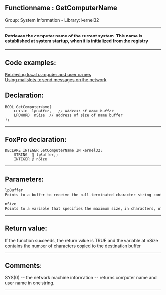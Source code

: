 <link rel="stylesheet" type="text/css" href="../../css/win32api.css">  
<link rel="stylesheet" href="https://cdnjs.cloudflare.com/ajax/libs/font-awesome/4.7.0/css/font-awesome.min.css">

## Functionname : GetComputerName
Group: System Information - Library: kernel32    
***  


#### Retrieves the computer name of the current system. This name is established at system startup, when it is initialized from the registry
***  


## Code examples:
[Retrieving local computer and user names](../../samples/sample_041.md)  
[Using mailslots to send messages on the network](../../samples/sample_269.md)  

## Declaration:
```foxpro  
BOOL GetComputerName(
	LPTSTR  lpBuffer,	// address of name buffer
	LPDWORD  nSize 	// address of size of name buffer
);  
```  
***  


## FoxPro declaration:
```foxpro  
DECLARE INTEGER GetComputerName IN kernel32;
	STRING  @ lpBuffer,;
	INTEGER @ nSize  
```  
***  


## Parameters:
```txt  
lpBuffer
Points to a buffer to receive the null-terminated character string containing the computer name.

nSize
Points to a variable that specifies the maximum size, in characters, of the buffer. This value should be large enough to contain MAX_COMPUTERNAME_LENGTH + 1 characters.  
```  
***  


## Return value:
If the function succeeds, the return value is TRUE and the variable at nSize contains the number of characters copied to the destination buffer  
***  


## Comments:
SYS(0) -- the network machine information -- returns computer name and user name in one string.  
  
***  

